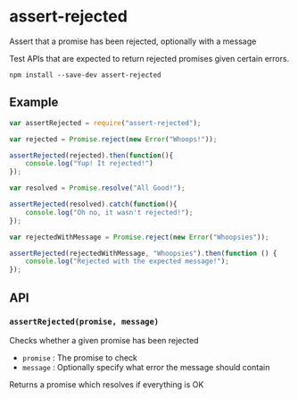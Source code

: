 # assert-rejected
Assert that a promise has been rejected, optionally with a message

Test APIs that are expected to return rejected promises given certain errors.

```
npm install --save-dev assert-rejected
```

## Example

```javascript
var assertRejected = require("assert-rejected");

var rejected = Promise.reject(new Error("Whoops!"));

assertRejected(rejected).then(function(){
    console.log("Yup! It rejected!")
});

var resolved = Promise.resolve("All Good!");

assertRejected(resolved).catch(function(){
    console.log("Oh no, it wasn't rejected!");
});

var rejectedWithMessage = Promise.reject(new Error("Whoopsies"));

assertRejected(rejectedWithMessage, "Whoopsies").then(function () {
    console.log("Rejected with the expected message!");
});
```

## API
### `assertRejected(promise, message)`
Checks whether a given promise has been rejected
- `promise` : The promise to check
- `message` : Optionally specify what error the message should contain

Returns a promise which resolves if everything is OK
